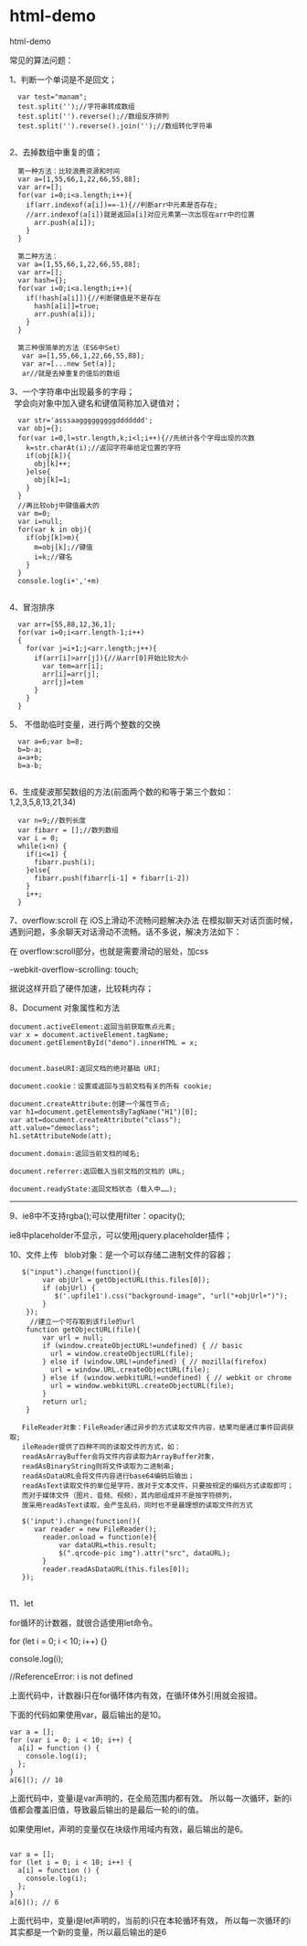 # html-demo
html-demo


常见的算法问题：

1、判断一个单词是不是回文；

```
  var test="manam";
  test.split('');//字符串转成数组
  test.split('').reverse();//数组反序排列
  test.split('').reverse().join('');//数组转化字符串
  
```
2、去掉数组中重复的值；

```
  第一种方法：比较浪费资源和时间
  var a=[1,55,66,1,22,66,55,88];
  var arr=[];
  for(var i=0;i<a.length;i++){
    if(arr.indexof(a[i])==-1){//判断arr中元素是否存在;
    //arr.indexof(a[i])就是返回a[i]对应元素第一次出现在arr中的位置
      arr.push(a[i]);
    }
  }
  
  第二种方法：
  var a=[1,55,66,1,22,66,55,88];
  var arr=[];
  var hash={};
  for(var i=0;i<a.length;i++){
    if(!hash[a[i]]){//判断键值是不是存在
      hash[a[i]]=true;
      arr.push(a[i]);
    }
  }
  
  第三种很简单的方法（ES6中Set）
   var a=[1,55,66,1,22,66,55,88];
   var ar=[...new Set(a)];
   ar//就是去掉重复的值后的数组
```
3、一个字符串中出现最多的字母；  
   学会向对象中加入键名和键值简称加入键值对；
```
  var str='asssaagggggggggddddddd';
  var obj={};
  for(var i=0,l=str.length,k;i<l;i++){//先统计各个字母出现的次数
    k=str.charAt(i);//返回字符串给定位置的字符
    if(obj[k]){
      obj[k]++;
    }else{
      obj[k]=1;
    }
  }
  //再比较obj中键值最大的
  var m=0;
  var i=null;
  for(var k in obj){
    if(obj[k]>m){
      m=obj[k];//键值
      i=k;//键名
    }
  }
  console.log(i+','+m)
  
```
4、冒泡排序
```
  var arr=[55,88,12,36,1];
  for(var i=0;i<arr.length-1;i++)
  {
    for(var j=i+1;j<arr.length;j++){
      if(arr[i]>arr[j]){//从arr[0]开始比较大小
        var tem=arr[i];
        arr[i]=arr[j];
        arr[j]=tem
      }
    }
  }

```
5、 不借助临时变量，进行两个整数的交换
```
  var a=6;var b=8;
  b=b-a;
  a=a+b;
  b=a-b;
  
```
6、生成斐波那契数组的方法(前面两个数的和等于第三个数如：1,2,3,5,8,13,21,34)
```
  var n=9;//数列长度
  var fibarr = [];//数列数组
  var i = 0;
  while(i<n) {
    if(i<=1) {
      fibarr.push(i);
    }else{
      fibarr.push(fibarr[i-1] + fibarr[i-2])
    }
    i++;
  }
```
7、overflow:scroll 在 iOS上滑动不流畅问题解决办法
在模拟聊天对话页面时候，遇到问题，多余聊天对话滑动不流畅。话不多说，解决方法如下：

在  overflow:scroll部分，也就是需要滑动的层处，加css

-webkit-overflow-scrolling: touch;

据说这样开启了硬件加速，比较耗内存；

8、Document 对象属性和方法

```
document.activeElement:返回当前获取焦点元素; 
var x = document.activeElement.tagName;
document.getElementById("demo").innerHTML = x;


document.baseURI:返回文档的绝对基础 URI;

document.cookie：设置或返回与当前文档有关的所有 cookie;

document.createAttribute:创建一个属性节点;
var h1=document.getElementsByTagName("H1")[0];
var att=document.createAttribute("class");
att.value="democlass";
h1.setAttributeNode(att);

document.domain:返回当前文档的域名;

document.referrer:返回载入当前文档的文档的 URL;

document.readyState:返回文档状态 (载入中……);
```
-------------------------------------------------
9、ie8中不支持rgba();可以使用filter：opacity();

ie8中placeholder不显示，可以使用jquery.placeholder插件；


10、文件上传
   blob对象：是一个可以存储二进制文件的容器；
   
```
   $("input").change(function(){
        var objUrl = getObjectURL(this.files[0]);
        if (objUrl) {
           $('.upfile1').css("background-image", "url("+objUrl+")");
        }    
    });
     //建立一个可存取到该file的url
    function getObjectURL(file){
        var url = null; 
        if (window.createObjectURL!=undefined) { // basic
          url = window.createObjectURL(file);
        } else if (window.URL!=undefined) { // mozilla(firefox)
          url = window.URL.createObjectURL(file);
        } else if (window.webkitURL!=undefined) { // webkit or chrome
          url = window.webkitURL.createObjectURL(file);
        }
        return url;
    } 
   
   FileReader对象：FileReader通过异步的方式读取文件内容，结果均是通过事件回调获取;
   ileReader提供了四种不同的读取文件的方式，如：
   readAsArrayBuffer会将文件内容读取为ArrayBuffer对象，
   readAsBinaryString则将文件读取为二进制串;
   readAsDataURL会将文件内容进行base64编码后输出；
   readAsText读取文件的单位是字符，故对于文本文件，只要按规定的编码方式读取即可；
   而对于媒体文件（图片、音频、视频），其内部组成并不是按字符排列，
   故采用readAsText读取，会产生乱码，同时也不是最理想的读取文件的方式
  
   $('input').change(function(){
      var reader = new FileReader();
        reader.onload = function(e){
            var dataURL=this.result;
            $(".qrcode-pic img").attr("src", dataURL);
        }
        reader.readAsDataURL(this.files[0]);
   });
  
```

11、let 

for循环的计数器，就很合适使用let命令。

for (let i = 0; i < 10; i++) {}

console.log(i);

//ReferenceError: i is not defined

上面代码中，计数器i只在for循环体内有效，在循环体外引用就会报错。

下面的代码如果使用var，最后输出的是10。

```
var a = [];
for (var i = 0; i < 10; i++) {
  a[i] = function () {
    console.log(i);
  };
}
a[6](); // 10
```

上面代码中，变量i是var声明的，在全局范围内都有效。
所以每一次循环，新的i值都会覆盖旧值，导致最后输出的是最后一轮的i的值。

如果使用let，声明的变量仅在块级作用域内有效，最后输出的是6。

```

var a = [];
for (let i = 0; i < 10; i++) {
  a[i] = function () {
    console.log(i);
  };
}
a[6](); // 6
```

上面代码中，变量i是let声明的，当前的i只在本轮循环有效，
所以每一次循环的i其实都是一个新的变量，所以最后输出的是6
